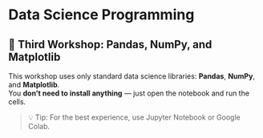 # Data Science Programming

## 🧪 Third Workshop: Pandas, NumPy, and Matplotlib

This workshop uses only standard data science libraries: **Pandas**, **NumPy**, and **Matplotlib**.  
You **don’t need to install anything** — just open the notebook and run the cells.

> 💡 Tip: For the best experience, use Jupyter Notebook or Google Colab.

